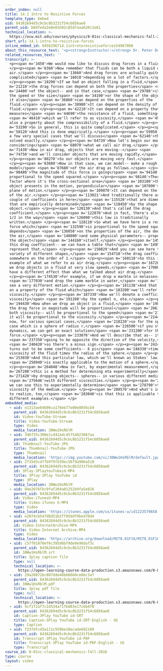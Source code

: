```yaml
---
order_index: null
title: 14.1 Intro to Resistive Forces
template_type: Embed
uid: 84362694d5c9cbc8b3231f54c6856ae8
parent_uid: b0dfeda3e8e01b02c85d7aaa620c1e61
technical_location: >-
  https://ocw.mit.edu/courses/physics/8-01sc-classical-mechanics-fall-2016/week-4-drag-forces-constraints-and-continuous-systems/14.1-intro-to-resistive-forces/14.1-intro-to-resistive-forces
short_url: 14.1-intro-to-resistive-forces
inline_embed_id: 9456296714.1introtoresistiveforces54967808
about_this_resource_text: '<p><strong>Instructor:</strong> Dr. Peter Dourmashkin</p>'
related_resources_text: ''
transcript: >-
  <p><span m='3450'>We would now like to discuss drag forces in a fluid.</span>
  </p><p><span m='8360'>Now remember that fluids can be both a liquid or
  air.</span> </p><p><span m='13660'>And drag forces are actually quite
  complicated</span> <span m='16010'>depending on a lot of factors.</span>
  </p><p><span m='18290'>If we had an object falling in a fluid,</span> <span
  m='21210'>the drag forces can depend on both the properties</span> <span
  m='24400'>of the object-- and in that case,</span> <span m='29780'>it might be
  the speed or the size</span> <span m='34190'>or the shape of the object-- and
  it also</span> <span m='36860'>can depend on the properties of the
  fluid.</span> </p><p><span m='38980'>It can depend on the density of the
  fluid.</span> </p><p><span m='42210'>It can depend on a property that
  measures</span> <span m='44690'>the resistance of a fluid, something</span>
  <span m='46410'>which we'll refer to as viscosity,</span> <span m='49060'>and
  also a property about the compressibility of a fluid.</span> </p><p><span
  m='53290'>So in general, this is quite complicated.</span> </p><p><span
  m='58120'>And this is done empirically.</span> </p><p><span m='59950'>There's
  a few very special cases that we'll discuss</span> <span m='62140'>that can be
  solved exactly.</span> </p><p><span m='64739'>Now let's begin our modeling by
  considering</span> <span m='68070'>what we call air drag.</span> </p><p><span
  m='71430'>Now in air drag, objects that are moving--</span> <span
  m='74750'>and we'll consider objects that are moving rapidly.</span>
  </p><p><span m='80270'>So our objects are moving very fast.</span>
  </p><p><span m='83680'>Now in that case, we can model-- make a rough
  model</span> <span m='87680'>of the air drag as follows.</span> </p><p><span
  m='90480'>The magnitude of this force is going</span> <span m='94140'>to be
  proportional to the speed squared.</span> </p><p><span m='98140'>There'll be a
  factor where it's the cross-sectional area</span> <span m='103180'>that the
  object presents in the motion, perpendicular</span> <span m='107090'>to the
  plane of motion.</span> </p><p><span m='109070'>It can depend on the density
  of the air.</span> </p><p><span m='113021'>And traditionally there are a
  couple of coefficients in here</span> <span m='115520'>that are dimensionless
  that are empirically determined</span> <span m='118450'>by the shape of the
  object.</span> </p><p><span m='120130'>And that's called the drag
  coefficient.</span> </p><p><span m='122870'>And in fact, there's also a factor
  1/2 in the way</span> <span m='126090'>this law is traditionally
  written.</span> </p><p><span m='128110'>So what we have here is a resistive
  force which</span> <span m='132590'>is proportional to the speed squared and
  depends</span> <span m='136050'>on the properties of the air, the density of
  the air,</span> <span m='140800'>and some physical parameters-- properties of
  the object</span> <span m='144160'>itself.</span> </p><p><span m='145410'>Now
  this drag coefficient-- we can have a table that</span> <span m='149570'>can
  represent that.</span> </p><p><span m='150829'>And you can see here that for a
  variety of different shapes,</span> <span m='154710'>the drag coefficient is
  somewhere on the order of 1.</span> </p><p><span m='160110'>So this is an
  example of what we refer to as air drag.</span> </p><p><span m='167200'>When
  we drop objects in a fluid at very slow speeds,</span> <span m='170800'>we
  have a different effect than what we talked about air drag.</span>
  </p><p><span m='174530'>For example, if we drop a marble in molasses</span>
  <span m='177030'>and drop the same marble in water,</span> <span m='178840'>we
  see a very different motion.</span> </p><p><span m='181130'>And that depends
  on a property of the fluid which</span> <span m='183200'>we'll refer to as
  viscosity.</span> </p><p><span m='187330'>Now we'll denote a coefficient of
  viscosity</span> <span m='191260'>by the symbol n, eta.</span> </p><p><span
  m='194430'>Now when we drop an object in a fluid,</span> <span m='198500'>that
  the drag force in magnitude will be proportional</span> <span m='206150'>to
  both viscosity-- will be proportional to the speed</span> <span m='210660'>and
  it will be proportional to the viscosity.</span> </p><p><span m='214400'>And
  now, for various special cases,</span> <span m='218220'>so for the special
  case which is a sphere of radius r,</span> <span m='226500'>if you study fluid
  dynamics, we can get an exact solution</span> <span m='231200'>for this drag
  force.</span> </p><p><span m='233070'>And we'll describe that as-- it's</span>
  <span m='237350'>going to be opposite the direction of the velocity,</span>
  <span m='240420'>so there's a minus sign.</span> </p><p><span m='242420'>There
  turns out to be some coefficients-- 6 pi</span> <span m='246330'>times the
  viscosity of the fluid times the radius of the sphere.</span> </p><p><span
  m='253030'>And this particular law, which we'll known as Stokes' law,</span>
  <span m='258940'>is exactly applicable to the motion of a sphere.</span>
  </p><p><span m='264040'>Now in fact, by experimental measurement,</span> <span
  m='267280'>this is a method for determining eta experimentally</span> <span
  m='271420'>by dropping objects-- spheres-- in various different media</span>
  <span m='275646'>with different viscosities.</span> </p><p><span m='276770'>So
  we can use this to experimentally determine</span> <span m='278790'>the
  viscosity of the medium.</span> </p><p><span m='280570'>And what's important
  to realize, too,</span> <span m='283040'>is that this is applicable to many
  different examples.</span> </p>
embedded_media:
  - uid: e1313ae84b96ca178eb77e00e8056cb9
    parent_uid: 84362694d5c9cbc8b3231f54c6856ae8
    id: Video-YouTube-Stream
    title: Video-YouTube-Stream
    type: Video
    media_location: 30Ww1HsRblM
  - uid: 346f35c300e1c442adc45754823867aa
    parent_uid: 84362694d5c9cbc8b3231f54c6856ae8
    id: Thumbnail-YouTube-JPG
    title: Thumbnail-YouTube-JPG
    type: Thumbnail
    media_location: 'https://img.youtube.com/vi/30Ww1HsRblM/default.jpg'
  - uid: 2f35d3cd7fb9f9fd39ec5679a986a510
    parent_uid: 84362694d5c9cbc8b3231f54c6856ae8
    id: 3Play-3PlayYouTubeid-MP4
    title: 3Play-3Play YouTube id
    type: 3Play
    media_location: 30Ww1HsRblM
  - uid: 04e2076fbc9faf204a01252b9fa5e826
    parent_uid: 84362694d5c9cbc8b3231f54c6856ae8
    id: Video-iTunesU-MP4
    title: Video-iTunes U-MP4
    type: Video
    media_location: 'https://itunes.apple.com/us/itunes-u/id1223579658'
  - uid: e2074cb547d8d51b2ff859df9bed70d4
    parent_uid: 84362694d5c9cbc8b3231f54c6856ae8
    id: Video-InternetArchive-MP4
    title: Video-Internet Archive-MP4
    type: Video
    media_location: 'https://archive.org/download/MIT8.01F16/MIT8_01F16_L14v01_360p.mp4'
  - uid: c57f01070ef6c395d6bf9de9e98daf3c
    parent_uid: 84362694d5c9cbc8b3231f54c6856ae8
    id: 30Ww1HsRblM.srt
    title: 3play caption file
    type: null
    technical_location: >-
      https://open-learning-course-data-production.s3.amazonaws.com/8-01sc-classical-mechanics-fall-2016/c57f01070ef6c395d6bf9de9e98daf3c_30Ww1HsRblM.srt
  - uid: 29a20872bc807dde46b666b0ce66c3af
    parent_uid: 84362694d5c9cbc8b3231f54c6856ae8
    id: 30Ww1HsRblM.pdf
    title: 3play pdf file
    type: null
    technical_location: >-
      https://open-learning-course-data-production.s3.amazonaws.com/8-01sc-classical-mechanics-fall-2016/29a20872bc807dde46b666b0ce66c3af_30Ww1HsRblM.pdf
  - uid: 9cf1f2af7c14534a71fbd03e17cbb4f0
    parent_uid: 84362694d5c9cbc8b3231f54c6856ae8
    id: Caption-3Play YouTube id-SRT
    title: Caption-3Play YouTube id-SRT-English - US
    type: Caption
  - uid: f23fdfcd5e111c559be10ecade692109
    parent_uid: 84362694d5c9cbc8b3231f54c6856ae8
    id: Transcript-3Play YouTube id-PDF
    title: Transcript-3Play YouTube id-PDF-English - US
    type: Transcript
course_id: 8-01sc-classical-mechanics-fall-2016
type: course
layout: video
---
```

